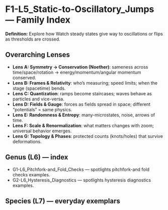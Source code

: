 # F1-L5_Static-to-Oscillatory_Jumps — Family Index
**Definition:** Explore how Watch steady states give way to oscillations or flips as thresholds are crossed.

## Overarching Lenses

- **Lens A: Symmetry -> Conservation (Noether)**: sameness across time/space/rotation → energy/momentum/angular momentum conserved.
- **Lens B: Frames & Relativity**: who’s measuring; speed limits; when the stage (spacetime) bends.
- **Lens C: Quantization**: ramps become staircases; waves behave as particles and vice-versa.
- **Lens D: Fields & Gauge**: forces as fields spread in space; different “potentials” = same physics.
- **Lens E: Randomness & Entropy**: many-microstates, noise, arrows of time.
- **Lens F: Scale & Renormalization**: what matters changes with zoom; universal behavior emerges.
- **Lens G: Topology & Phases**: protected counts (knots/holes) that survive deformations.

## Genus (L6) — index
- G1-L6_Pitchfork-and_Fold_Checks — spotlights pitchfork-and fold checks examples.
- G2-L6_Hysteresis_Diagnostics — spotlights hysteresis diagnostics examples.

## Species (L7) — everyday exemplars
